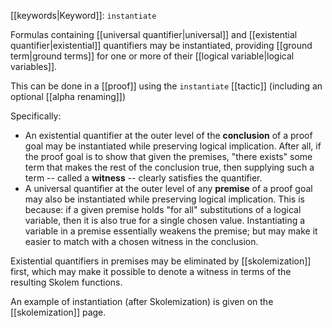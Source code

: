 [[keywords|Keyword]]: `instantiate`

Formulas containing [[universal quantifier|universal]] and [[existential quantifier|existential]] quantifiers may be instantiated, providing [[ground term|ground terms]] for one or more of their [[logical variable|logical variables]].

This can be done in a [[proof]] using the `instantiate` [[tactic]] (including an optional [[alpha renaming]])

Specifically:

  - An existential quantifier at the outer level of the **conclusion** of a proof goal may be instantiated while preserving logical implication. After all, if the proof goal is to show that given the premises, "there exists" some term that makes the rest of the conclusion true, then supplying such a term -- called a **witness** -- clearly satisfies the quantifier.
  - A universal quantifier at the outer level of any **premise** of a proof goal may also be instantiated while preserving logical implication. This is because: if a given premise holds "for all" substitutions of a logical variable, then it is also true for a single chosen value. Instantiating a variable in a premise essentially weakens the premise; but may make it easier to match with a chosen witness in the conclusion.

Existential quantifiers in premises may be eliminated by [[skolemization]] first, which may make it possible to denote a witness in terms of the resulting Skolem functions.

An example of instantiation (after Skolemization) is given on the [[skolemization]] page.
